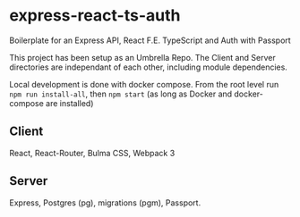 # express-react-ts-auth
Boilerplate for an Express API, React F.E. TypeScript and Auth with Passport

This project has been setup as an Umbrella Repo. The Client and Server directories are independant of each other, including module dependencies.

Local development is done with docker compose. From the root level run `npm run install-all`, then `npm start` (as long as Docker and docker-compose are installed)

## Client

React, React-Router, Bulma CSS, Webpack 3

## Server

Express, Postgres (pg), migrations (pgm), Passport.
